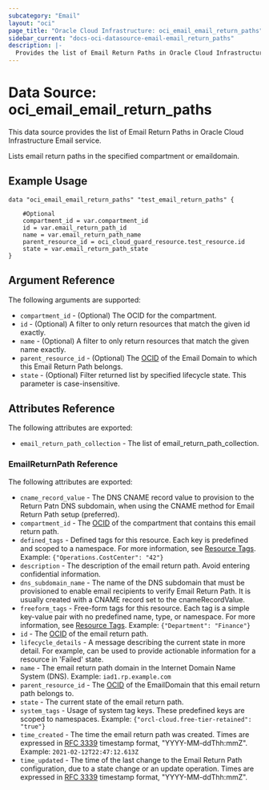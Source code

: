 ```yaml
---
subcategory: "Email"
layout: "oci"
page_title: "Oracle Cloud Infrastructure: oci_email_email_return_paths"
sidebar_current: "docs-oci-datasource-email-email_return_paths"
description: |-
  Provides the list of Email Return Paths in Oracle Cloud Infrastructure Email service
---
```


# Data Source: oci_email_email_return_paths
This data source provides the list of Email Return Paths in Oracle Cloud Infrastructure Email service.

Lists email return paths in the specified compartment or emaildomain.

## Example Usage

```hcl
data "oci_email_email_return_paths" "test_email_return_paths" {

	#Optional
	compartment_id = var.compartment_id
	id = var.email_return_path_id
	name = var.email_return_path_name
	parent_resource_id = oci_cloud_guard_resource.test_resource.id
	state = var.email_return_path_state
}
```

## Argument Reference

The following arguments are supported:

* `compartment_id` - (Optional) The OCID for the compartment.
* `id` - (Optional) A filter to only return resources that match the given id exactly. 
* `name` - (Optional) A filter to only return resources that match the given name exactly. 
* `parent_resource_id` - (Optional) The [OCID](https://docs.cloud.oracle.com/iaas/Content/General/Concepts/identifiers.htm) of the Email Domain to which this Email Return Path belongs. 
* `state` - (Optional) Filter returned list by specified lifecycle state. This parameter is case-insensitive. 


## Attributes Reference

The following attributes are exported:

* `email_return_path_collection` - The list of email_return_path_collection.

### EmailReturnPath Reference

The following attributes are exported:

* `cname_record_value` - The DNS CNAME record value to provision to the Return Patn DNS subdomain, when using the CNAME method for Email Return Path setup (preferred). 
* `compartment_id` - The [OCID](https://docs.cloud.oracle.com/iaas/Content/General/Concepts/identifiers.htm) of the compartment that contains this email return path. 
* `defined_tags` - Defined tags for this resource. Each key is predefined and scoped to a namespace. For more information, see [Resource Tags](https://docs.cloud.oracle.com/iaas/Content/General/Concepts/resourcetags.htm).  Example: `{"Operations.CostCenter": "42"}` 
* `description` - The description of the email return path. Avoid entering confidential information.
* `dns_subdomain_name` - The name of the DNS subdomain that must be provisioned to enable email recipients to verify Email Return Path. It is usually created with a CNAME record set to the cnameRecordValue. 
* `freeform_tags` - Free-form tags for this resource. Each tag is a simple key-value pair with no predefined name, type, or namespace. For more information, see [Resource Tags](https://docs.cloud.oracle.com/iaas/Content/General/Concepts/resourcetags.htm).  Example: `{"Department": "Finance"}` 
* `id` - The [OCID](https://docs.cloud.oracle.com/iaas/Content/General/Concepts/identifiers.htm) of the email return path. 
* `lifecycle_details` - A message describing the current state in more detail. For example, can be used to provide actionable information for a resource in 'Failed' state. 
* `name` - The email return path domain in the Internet Domain Name System (DNS).  Example: `iad1.rp.example.com` 
* `parent_resource_id` - The [OCID](https://docs.cloud.oracle.com/iaas/Content/General/Concepts/identifiers.htm) of the EmailDomain that this email return path belongs to. 
* `state` - The current state of the email return path.
* `system_tags` - Usage of system tag keys. These predefined keys are scoped to namespaces. Example: `{"orcl-cloud.free-tier-retained": "true"}` 
* `time_created` - The time the email return path was created. Times are expressed in [RFC 3339](https://tools.ietf.org/html/rfc3339) timestamp format, "YYYY-MM-ddThh:mmZ".  Example: `2021-02-12T22:47:12.613Z` 
* `time_updated` - The time of the last change to the Email Return Path configuration, due to a state change or an update operation. Times are expressed in [RFC 3339](https://tools.ietf.org/html/rfc3339) timestamp format, "YYYY-MM-ddThh:mmZ". 

